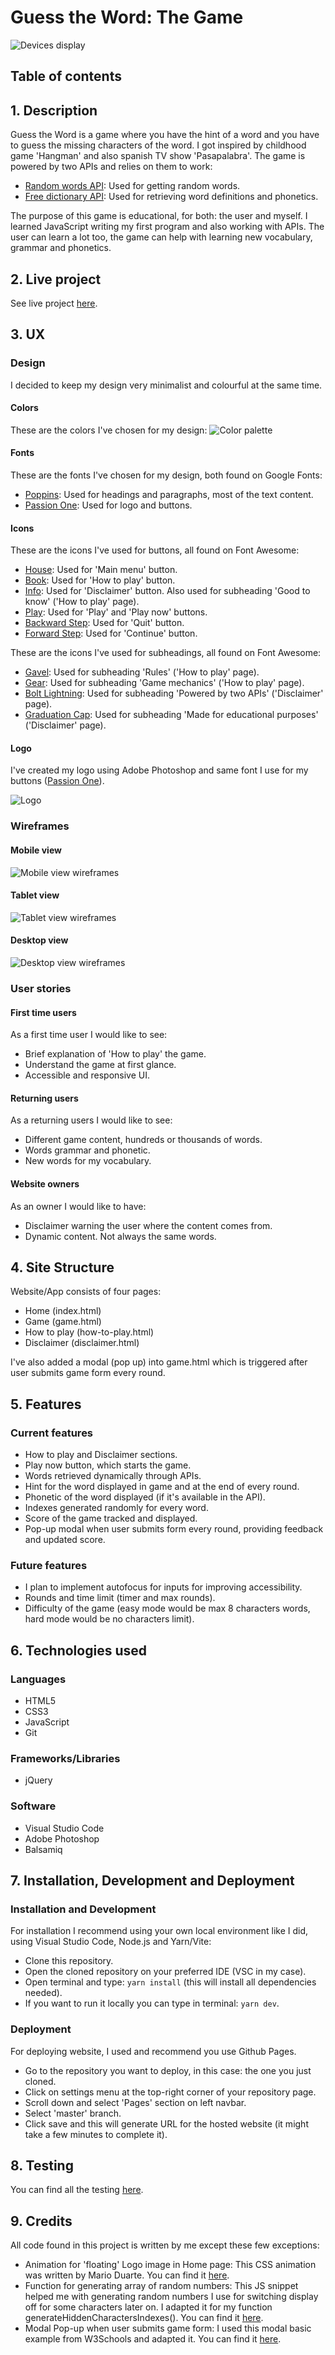 # Guess the Word: The Game
![Devices display](assets/images/readme/devices.jpg)

## Table of contents

## 1. Description
Guess the Word is a game where you have the hint of a word and you have to guess the missing characters of the word. I got inspired by childhood game 'Hangman' and also spanish TV show 'Pasapalabra'. The game is powered by two APIs and relies on them to work:
- [Random words API](https://random-word-api.vercel.app/): Used for getting random words.
- [Free dictionary API](https://dictionaryapi.dev/): Used for retrieving word definitions and phonetics.

The purpose of this game is educational, for both: the user and myself. I learned JavaScript writing my first program and also working with APIs. The user can learn a lot too, the game can help with learning new vocabulary, grammar and phonetics.

## 2. Live project
See live project [here](https://ricocatford.github.io/milestone-project2).

## 3. UX
### Design
I decided to keep my design very minimalist and colourful at the same time. 

#### **Colors**
These are the colors I've chosen for my design:
![Color palette](assets/images/readme/colors.png)

#### **Fonts**
These are the fonts I've chosen for my design, both found on Google Fonts:
- [Poppins](https://fonts.google.com/specimen/Poppins): Used for headings and paragraphs, most of the text content.
- [Passion One](https://fonts.google.com/specimen/Passion+One): Used for logo and buttons.

####  **Icons**
These are the icons I've used for buttons, all found on Font Awesome:
- [House](https://fontawesome.com/icons/house?s=solid&f=classic): Used for 'Main menu' button.
- [Book](https://fontawesome.com/icons/book?s=solid&f=classic): Used for 'How to play' button.
- [Info](https://fontawesome.com/icons/info-circle?s=solid&f=classic): Used for 'Disclaimer' button. Also used for subheading 'Good to know' ('How to play' page).
- [Play](https://fontawesome.com/icons/play?s=solid&f=classic): Used for 'Play' and 'Play now' buttons.
- [Backward Step](https://fontawesome.com/icons/backward-step?s=solid&f=classic): Used for 'Quit' button.
- [Forward Step](https://fontawesome.com/icons/forward-step?s=solid&f=classic): Used for 'Continue' button.

These are the icons I've used for subheadings, all found on Font Awesome:
- [Gavel](https://fontawesome.com/icons/gavel?s=solid&f=classic): Used for subheading 'Rules' ('How to play' page).
- [Gear](https://fontawesome.com/icons/gear?s=solid&f=classic): Used for subheading 'Game mechanics' ('How to play' page).
- [Bolt Lightning](https://fontawesome.com/icons/bolt-lightning?s=solid&f=classic): Used for subheading 'Powered by two APIs' ('Disclaimer' page).
- [Graduation Cap](https://fontawesome.com/icons/graduation-cap?s=solid&f=classic): Used for subheading 'Made for educational purposes' ('Disclaimer' page).


#### **Logo**
I've created my logo using Adobe Photoshop and same font I use for my buttons ([Passion One](https://fonts.google.com/specimen/Passion+One)).

![Logo](assets/images/logo.png)

### Wireframes
#### **Mobile view**
![Mobile view wireframes](assets/images/readme/s-wireframes.jpg)

#### **Tablet view**
![Tablet view wireframes](assets/images/readme/m-wireframes.jpg)

#### **Desktop view**
![Desktop view wireframes](assets/images/readme/l-wireframes.jpg)
### User stories
#### **First time users**
As a first time user I would like to see:
- Brief explanation of 'How to play' the game.
- Understand the game at first glance.
- Accessible and responsive UI.

#### **Returning users**
As a returning users I would like to see:
- Different game content, hundreds or thousands of words.
- Words grammar and phonetic.
- New words for my vocabulary.

#### **Website owners**
As an owner I would like to have:
- Disclaimer warning the user where the content comes from.
- Dynamic content. Not always the same words.

## 4. Site Structure
Website/App consists of four pages:
- Home (index.html)
- Game (game.html)
- How to play (how-to-play.html)
- Disclaimer (disclaimer.html)

I've also added a modal (pop up) into game.html which is triggered after user submits game form every round.


## 5. Features
### Current features
- How to play and Disclaimer sections.
- Play now button, which starts the game.
- Words retrieved dynamically through APIs.
- Hint for the word displayed in game and at the end of every round.
- Phonetic of the word displayed (if it's available in the API).
- Indexes generated randomly for every word.
- Score of the game tracked and displayed.
- Pop-up modal when user submits form every round, providing feedback and updated score.

### Future features
- I plan to implement autofocus for inputs for improving accessibility.
- Rounds and time limit (timer and max rounds).
- Difficulty of the game (easy mode would be max 8 characters words, hard mode would be no characters limit).
## 6. Technologies used
### Languages
- HTML5
- CSS3
- JavaScript
- Git

### Frameworks/Libraries
- jQuery

### Software
- Visual Studio Code
- Adobe Photoshop
- Balsamiq

## 7. Installation, Development and Deployment
### Installation and Development
For installation I recommend using your own local environment like I did, using Visual Studio Code, Node.js and Yarn/Vite:
- Clone this repository.
- Open the cloned repository on your preferred IDE (VSC in my case).
- Open terminal and type: ``yarn install`` (this will install all dependencies needed).
- If you want to run it locally you can type in terminal: ``yarn dev``.

### Deployment
For deploying website, I used and recommend you use Github Pages.
- Go to the repository you want to deploy, in this case: the one you just cloned.
- Click on settings menu at the top-right corner of your repository page.
- Scroll down and select 'Pages' section on left navbar.
- Select 'master' branch.
- Click save and this will generate URL for the hosted website (it might take a few minutes to complete it).

## 8. Testing
You can find all the testing [here](https://github.com/ricocatford/milestone-project2/blob/master/TESTING.md).

## 9. Credits
All code found in this project is written by me except these few exceptions:
- Animation for 'floating' Logo image in Home page: This CSS animation was written by Mario Duarte. You can find it [here](https://codepen.io/MarioDesigns/pen/woJgeo).
- Function for generating array of random numbers: This JS snippet helped me with generating random numbers I use for switching display off for some characters later on. I adapted it for my function generateHiddenCharactersIndexes(). You can find it [here](https://stackoverflow.com/questions/2380019/generate-unique-random-numbers-between-1-and-100).
- Modal Pop-up when user submits game form: I used this modal basic example from W3Schools and adapted it. You can find it [here](https://www.w3schools.com/howto/howto_css_modals.asp).